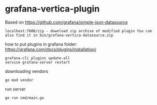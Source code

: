 # grafana-vertica-plugin

Based on https://github.com/grafana/simple-json-datasource

```
localhost:7000/zip - download zip archive of modified plugin You can also find it in bin/grafana-vertica-datasource.zip
```

how to put plugins in grafana folder: https://grafana.com/docs/plugins/installation/

```
grafana-cli plugins update-all
service grafana-server restart
```
downloading vendors
```
go mod vendor
```

run server
```
go run cmd/main.go
```
